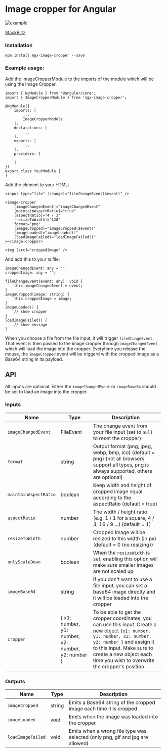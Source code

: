 # Image cropper for Angular
![example](https://github.com/Mawi137/ngx-image-cropper/blob/master/cropper-example.png)

[StackBlitz](https://stackblitz.com/edit/image-cropper)

### Installation
`npm install ngx-image-cropper --save`

### Example usage:
Add the ImageCropperModule to the imports of the module which will be using the Image Cropper.
```
import { NgModule } from '@angular/core';
import { ImageCropperModule } from 'ngx-image-cropper';

@NgModule({
    imports: [
        ...
        ImageCropperModule
    ],
    declarations: [
        ...
    ],
    exports: [
        ...
    ],
    providers: [
        ...
    ]
})
export class YourModule {
}
```

Add the element to your HTML:
```
<input type="file" (change)="fileChangeEvent($event)" />

<image-cropper
    [imageChangedEvent]="imageChangedEvent"
    [maintainAspectRatio]="true"
    [aspectRatio]="4 / 3"
    [resizeToWidth]="128"
    format="png"
    (imageCropped)="imageCropped($event)"
    (imageLoaded)="imageLoaded()"
    (loadImageFailed)="loadImageFailed()"
></image-cropper>

<img [src]="croppedImage" />
```

And add this to your ts file:
```
imageChangedEvent: any = '';
croppedImage: any = '';

fileChangeEvent(event: any): void {
    this.imageChangedEvent = event;
}
imageCropped(image: string) {
    this.croppedImage = image;
}
imageLoaded() {
    // show cropper
}
loadImageFailed() {
    // show message
}
```
When you choose a file from the file input, it will trigger `fileChangeEvent`.
That event is then passed to the image cropper through `imageChangedEvent` which will load the image into the cropper.
Everytime you release the mouse, the `imageCropped` event will be triggerd with the cropped image as a Base64 string in its payload.

## API
All inputs are optional. Either the `imageChangedEvent` or `imageBase64` should be set to load an image into the cropper.
### Inputs
|  Name                  | Type      | Description     |
| ---------------------- |---------- | --------------- |
| `imageChangedEvent`    | FileEvent | The change event from your file input (set to `null` to reset the cropper) |
| `format`               | string    | Output format (png, jpeg, webp, bmp, ico) (default = png) (not all browsers support all types, png is always supported, others are optional) |
| `maintainAspectRatio`  | boolean   | Keep width and height of cropped image equal according to the aspectRatio (default = true) |
| `aspectRatio`          | number    | The width / height ratio (e.g. 1 / 1 for a square, 4 / 3, 16 / 9 ...) (default = 1) |
| `resizeToWidth`        | number    | Cropped image will be resized to this width (in px) (default = 0 (no resizing)) |
| `onlyScaleDown`        | boolean   | When the `resizeWidth` is set, enabling this option will make sure smaller images are not scaled up |
| `imageBase64`          | string    | If you don't want to use a file input, you can set a base64 image directly and it will be loaded into the cropper |
| `cropper`              | { x1: number, y1: number, x2: number, y2: number } | To be able to get the cropper coordinates, you can use this input. Create a new object `{x1: number, y1: number, x2: number, y2: number }` and assign it to this input. Make sure to create a new object each time you wish to overwrite the cropper's position. |

### Outputs
| Name              | Type   | Description |
| ----------------- | ------ | ----------- |
| `imageCropped`    | string | Emits a Base64 string of the cropped image each time it is cropped |
| `imageLoaded`     | void   | Emits when the image was loaded into the cropper |
| `loadImageFailed` | void   | Emits when a wrong file type was selected (only png, gif and jpg are allowed) |
